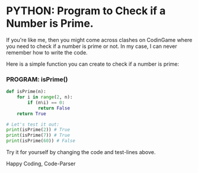 # PYTHON: Program to Check if a Number is Prime.
If you're like me, then you might come across clashes on CodinGame where you need to check if a number is prime or not.
In my case, I can never remember how to write the code.

Here is a simple function you can create to check if a number is prime:

### PROGRAM: isPrime()
```python runnable
def isPrime(n):
    for i in range(2, n):
        if (n%i) == 0:
            return False
    return True

# Let's test it out:
print(isPrime(2)) # True
print(isPrime(7)) # True
print(isPrime(60)) # False
```

Try it for yourself by changing the code and test-lines above.

Happy Coding,
Code-Parser